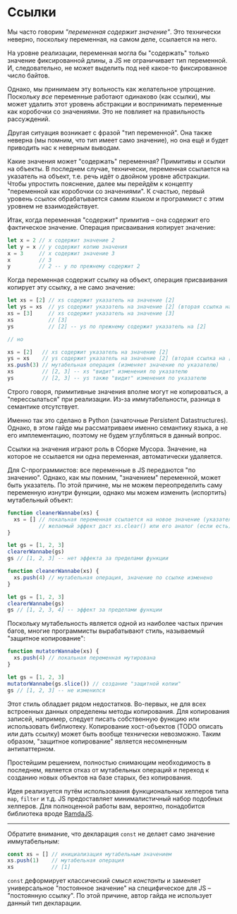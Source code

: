 # Ссылки

Мы часто говорим *"переменная содержит значение"*. Это технически
неверно, поскольку переменная, на самом деле, ссылается на него.

На уровне реализации, переменная могла бы "содержать" только значение
фиксированной длины, а JS не ограничивает тип переменной. И, следовательно,
не может выделить под неё какое-то фиксированное число байтов.

Однако, мы принимаем эту вольность как желательное упрощение.
Поскольку *все* переменные работают одинаково (как ссылки), мы может
удалить этот уровень абстракции и воспринимать переменные как коробочки
со значениями. Это не повлияет на правильность рассуждений.

Другая ситуация возникает с фразой "тип переменной". Она также неверна
(мы помним, что тип имеет само значение), но она ещё и будет приводить
нас к неверным выводам.

Какие значения может "содержать" переменная? Примитивы и ссылки на объекты.
В последнем случае, технически, переменная ссылается на указатель на объект, т.е.
речь идёт о двойном уровне абстракции. Чтобы упростить пояснение,
далее мы перейдём к концепту "переменной как коробочки со значениями".
К счастью, первый уровень ссылок обрабатывается самим языком и
программист с этим уровнем не взаимодействует.

Итак, когда переменная "содержит" примитив – она содержит его фактическое
значение. Операция присваивания копирует значение:

```js
let x = 2 // x содержит значение 2
let y = x // y содержит копию значения
x = 3     // x содержит значение 3
x         // 3
y         // 2 -- y по прежнему содержит 2
```

Когда переменная содержит ссылку на объект, операция присваивания
копирует эту ссылку, а не само значение:

```js
let xs = [2] // xs содержит указатель на значение [2]
let ys = xs  // ys содержит указатель на значение [2] (вторая ссылка на [2])
xs = [3]     // xs содержит указатель на значение [3]
xs           // [3]
ys           // [2] -- ys по прежнему содержит указатель на [2]

// но

xs = [2]   // xs содержит указатель на значение [2]
ys = xs    // ys содержит указатель на значение [2] (вторая ссылка на [2])
xs.push(3) // мутабельная операция (изменяет значение по указателю)
xs         // [2, 3] -- xs "видит" изменения по указателю
ys         // [2, 3] -- ys также "видит" изменения по указателю
```

Строго говоря, примитивные значения вполне могут не копироваться, а "перессылаться"
при реализации. Из-за иммутабельности, разница в семантике отсутствует.

Именно так это сделано в Python (зачаточные Persistent Datastructures).
Однако, в этом гайде мы рассматриваем именно семантику языка, а не его имплементацию,
поэтому не будем углубляться в данный вопрос.

Ссылки на значения играют роль в Сборке Мусора. Значение, на которое
не ссылается ни одна переменная, автоматически удаляется.

Для C-программистов: все переменные в JS передаются "по значению".
Однако, как мы помним, "значением" переменной, может быть указатель.
По этой причине, мы не можем переопределить саму переменную изнутри функции,
однако мы можем изменить (испортить) мутабельный объект:

```js
function cleanerWannabe(xs) {
  xs = [] // локальная переменная ссылается на новое значение (указатель на массив)
          // желаемый эффект даст xs.clear() или его аналог (если есть)
}

let gs = [1, 2, 3]
clearerWannabe(gs)
gs // [1, 2, 3] -- нет эффекта за пределами функции
```

```js
function cleanerWannabe(xs) {
  xs.push(4) // мутабельная операция, значение по ссылке изменено
}

let gs = [1, 2, 3]
clearerWannabe(gs)
gs // [1, 2, 3, 4] -- эффект за пределами функции
```

Поскольку мутабельность является одной из наиболее частых причин багов,
многие программисты вырабатывают стиль, называемый "защитное копирование":

```js
function mutatorWannabe(xs) {
  xs.push(4) // локальная переменная мутирована
}

let gs = [1, 2, 3]
mutatorWannabe(gs.slice()) // создание "защитной копии"
gs // [1, 2, 3] -- не изменился
```

Этот стиль обладает рядом недостатков. Во-первых, не для всех встроенных
данных определены методы копирования. Для копирования записей, например,
следует писать собственную функцию или использовать библиотеку.
Копирование хост-объектов (TODO описать или дать ссылку) может быть
вообще технически невозможно. Таким образом, "защитное копирование"
является несомненным антипаттерном.

Простейшим решением, полностью снимающим необходимость в последнем,
является отказ от мутабельных операций и переход к созданию новых
объектов  на базе старых, без копирования.

Идея реализуется путём использования функциональных хелперов
типа `map`, `filter` и т.д. JS предоставляет минималистичный набор
подобных хелперов. Для полноценной работы вам, вероятно,
понадобится библиотека вроде [RamdaJS](http://ramdajs.com/).

---

Обратите внимание, что декларация `const` не делает само значение иммутабельным:

```js
const xs = [] // инициализация мутабельным значением
xs.push(1)    // мутабельная операция
xs            // [1]
```

`const` деформирует классический смысл *константы* и заменяет
универсальное "постоянное значение" на специфическое для JS – "постоянную ссылку".
По этой причине, автор гайда не использует данный тип декларации.
